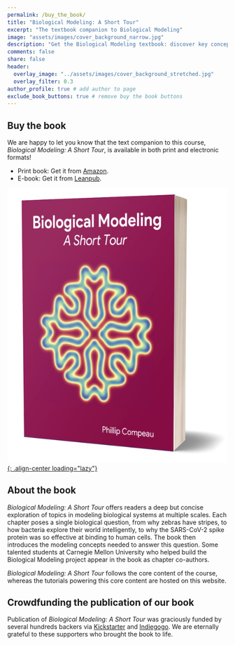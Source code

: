 ```yaml
---
permalink: /buy_the_book/
title: "Biological Modeling: A Short Tour"
excerpt: "The textbook companion to Biological Modeling"
image: "assets/images/cover_background_narrow.jpg"
description: "Get the Biological Modeling textbook: discover key concepts in systems biology, data analysis, and computational modeling."
comments: false
share: false
header:
  overlay_image: "../assets/images/cover_background_stretched.jpg"
  overlay_filter: 0.3
author_profile: true # add author to page
exclude_book_buttons: true # remove buy the book buttons
---
```


## Buy the book

We are happy to let you know that the text companion to this course, *Biological Modeling: A Short Tour*, is available in both print and electronic formats!

* Print book: Get it from <a href="https://www.amazon.com/Biological-Modeling-Short-Phillip-Compeau/dp/B0BT6B2B8W" target="_blank">Amazon</a>.
* E-book: Get it from <a href="https://leanpub.com/biologicalmodeling" target="_blank">Leanpub</a>.

[![3D paperback cover of *Biological Modeling: A Short Tour* showing front, spine, and back](../assets/images/600px/cover_3d_paperback.jpg){: .align-center loading="lazy"}](https://www.amazon.com/Biological-Modeling-Short-Phillip-Compeau/dp/B0BT6B2B8W)

## About the book

*Biological Modeling: A Short Tour* offers readers a deep but concise exploration of topics in modeling biological systems at multiple scales. Each chapter poses a single biological question, from why zebras have stripes, to how bacteria explore their world intelligently, to why the SARS-CoV-2 spike protein was so effective at binding to human cells. The book then introduces the modeling concepts needed to answer this question. Some talented students at Carnegie Mellon University who helped build the Biological Modeling project appear in the book as chapter co-authors.

*Biological Modeling: A Short Tour* follows the core content of the course, whereas the tutorials powering this core content are hosted on this website.

## Crowdfunding the publication of our book

Publication of *Biological Modeling: A Short Tour* was graciously funded by several hundreds backers via <a href="https://www.kickstarter.com/projects/phillipcompeau/biological-modeling-a-short-tour" target="_blank">Kickstarter</a> and <a href="https://www.indiegogo.com/projects/biological-modeling-a-short-tour" target="_blank">Indiegogo</a>. We are eternally grateful to these supporters who brought the book to life.
